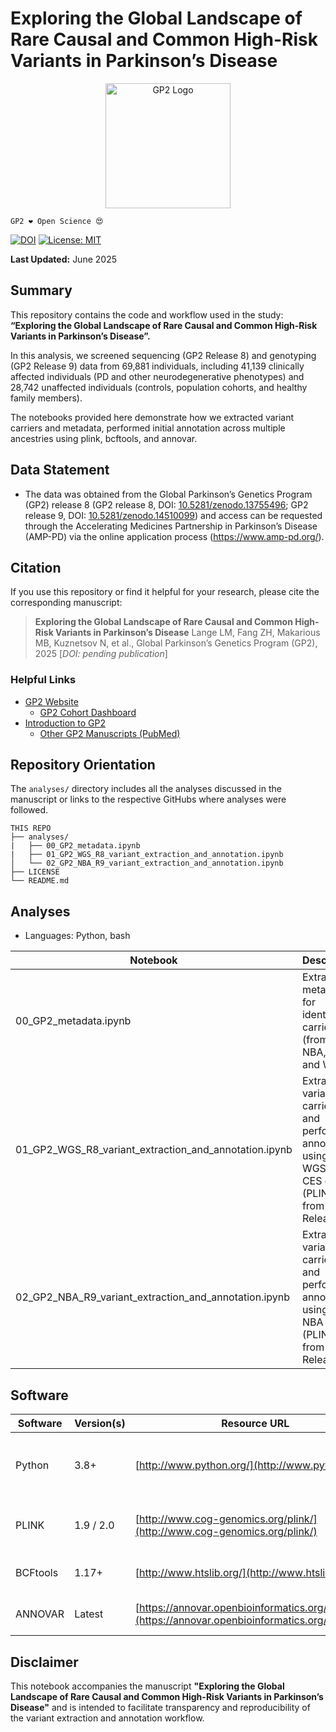 # Exploring the Global Landscape of Rare Causal and Common High-Risk Variants in Parkinson’s Disease

<div align="center">
    <a href="https://gp2.org/">
    <img src="https://www.michaeljfox.org/sites/default/files/styles/grant_image_opportunity_detail/public/grant/GP2%20Logo.png?itok=OhZkYS-H" alt="GP2 Logo" width="200">
</a>
</div>


`GP2 ❤️ Open Science 😍`

[![DOI](https://zenodo.org/badge/DOI/10.5281/zenodo.15699225.svg)](https://doi.org/10.5281/zenodo.15699225)    [![License: MIT](https://img.shields.io/badge/License-MIT-yellow.svg)](https://opensource.org/licenses/MIT)


**Last Updated:** June 2025

## Summary
This repository contains the code and workflow used in the study:
**“Exploring the Global Landscape of Rare Causal and Common High-Risk Variants in Parkinson’s Disease”.**

In this analysis, we screened sequencing (GP2 Release 8) and genotyping (GP2 Release 9) data from 69,881 individuals, including 41,139 clinically affected individuals (PD and other neurodegenerative phenotypes) and 28,742 unaffected individuals (controls, population cohorts, and healthy family members).

The notebooks provided here demonstrate how we extracted variant carriers and metadata, performed initial annotation across multiple ancestries using plink, bcftools, and annovar.

## Data Statement
* The data was obtained from the Global Parkinson’s Genetics Program (GP2) release 8 (GP2 release 8, DOI: [10.5281/zenodo.13755496](https://doi.org/10.5281/zenodo.13755496); GP2 release 9, DOI: [10.5281/zenodo.14510099](https://doi.org/10.5281/zenodo.14510099)) and access can be requested through the Accelerating Medicines Partnership in Parkinson’s Disease (AMP-PD) via the online application process (https://www.amp-pd.org/).

## Citation
If you use this repository or find it helpful for your research, please cite the corresponding manuscript:

>**Exploring the Global Landscape of Rare Causal and Common High-Risk Variants in Parkinson’s Disease**
>Lange LM, Fang ZH, Makarious MB, Kuznetsov N, et al.,
>Global Parkinson’s Genetics Program (GP2), 2025
[*DOI: pending publication*]

### Helpful Links 
- [GP2 Website](https://gp2.org/)
    - [GP2 Cohort Dashboard](https://gp2.org/cohort-dashboard-advanced/)
- [Introduction to GP2](https://movementdisorders.onlinelibrary.wiley.com/doi/10.1002/mds.28494)
    - [Other GP2 Manuscripts (PubMed)](https://pubmed.ncbi.nlm.nih.gov/?term=%22global+parkinson%27s+genetics+program%22)

## Repository Orientation
The `analyses/` directory includes all the analyses discussed in the manuscript or links to the respective GitHubs where analyses were followed.
```
THIS REPO
├── analyses/
|   ├── 00_GP2_metadata.ipynb
|   ├── 01_GP2_WGS_R8_variant_extraction_and_annotation.ipynb
│   └── 02_GP2_NBA_R9_variant_extraction_and_annotation.ipynb
├── LICENSE
└── README.md
```

## Analyses

- Languages: Python, bash

| **Notebook**                   | **Description**                                                                                                                                                         |
| ------------------------------ | ----------------------------------------------------------------------------------------------------------------------------------------------------------------------- |
| 00_GP2_metadata.ipynb | Extract metadata for identified carriers (from GP2 NBA, CES and WGS) |
| 01_GP2_WGS_R8_variant_extraction_and_annotation.ipynb | Extract variant carriers and perform annotation using GP2 WGS and CES data (PLINK files from Release 8) |
| 02_GP2_NBA_R9_variant_extraction_and_annotation.ipynb | Extract variant carriers and perform annotation using GP2 NBA data (PLINK files from Release 9) |


## Software

| **Software** | **Version(s)** | **Resource URL** | **RRID** | **Notes** |
|--------------|----------------|------------------|----------|-----------|
| Python | 3.8+ | [http://www.python.org/](http://www.python.org/) | RRID:SCR_008394 | Used for downstream analysis and scripting. |
| PLINK | 1.9 / 2.0 | [http://www.cog-genomics.org/plink/](http://www.cog-genomics.org/plink/) | RRID:SCR_001757 | Used for variant filtering and extraction. |
| BCFtools | 1.17+ | [http://www.htslib.org/](http://www.htslib.org/) | RRID:SCR_005227 | Used for variant extraction. |
| ANNOVAR | Latest | [https://annovar.openbioinformatics.org/en/latest/](https://annovar.openbioinformatics.org/en/latest/) | RRID:SCR_012821 | Used for variant annotation. |

## Disclaimer
This notebook accompanies the manuscript **"Exploring the Global Landscape of Rare Causal and Common High-Risk Variants in Parkinson’s Disease"** and is intended to facilitate transparency and reproducibility of the variant extraction and annotation workflow.
